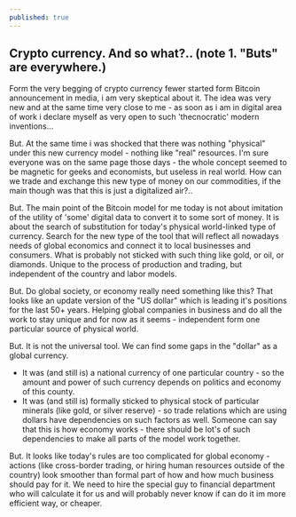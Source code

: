```yaml
---
published: true
---
```

## Crypto currency. And so what?.. (note 1. "Buts" are everywhere.)

Form the very begging of crypto currency fewer started form Bitcoin announcement in media, i am very skeptical about it. The idea was very new and at the same time very close to me - as soon as i am in digital area of work i declare myself as very open to such 'thecnocratic' modern inventions...


But. At the same time i was shocked that there was nothing "physical" under this new currency model - nothing like "real" resources.
I'm sure everyone was on the same page those days - the whole concept seemed to be magnetic for geeks and economists, but useless in real world. How can we trade and exchange this new type of money on our commodities, if the main though was that this is just a digitalized air?..

But. The main point of the Bitcoin model for me today is not about imitation of the utility of 'some' digital data to convert it to some sort of money. It is about the search of substitution for today's physical world-linked type of currency. Search for the new type of the tool that will reflect all nowadays needs of global economics and connect it to local businesses and consumers. What is probably not sticked with such thing like gold, or oil, or diamonds. Unique to the process of production and trading, but independent of the country and labor models. 

But. Do global society, or economy really need something like this? That looks like an update version of the "US dollar" which is leading it's positions for the last 50+ years. Helping global companies in business and do all the work to stay unique and for now as it seems - independent form one particular source of physical world.

But. It is not the universal tool. We can find some gaps in the "dollar" as a global currency. 

* It was (and still is) a national currency of one particular country - so the amount and power of such currency depends on politics and economy of this county.
* It was (and still is) formally sticked to physical stock of particular minerals (like gold, or silver reserve) - so trade relations which are using dollars have dependencies on such factors as well.
Someone can say that this is how economy works - there should be lot's of such dependencies to make all parts of the model work together.

But. It looks like today's rules are too complicated for global economy - actions (like cross-border trading, or hiring human resources outside of the country) look smoother than formal part of how and how much business should pay for it. We need to hire the special guy to financial department who will calculate it for us and will probably never know if can do it im more efficient way, or cheaper.